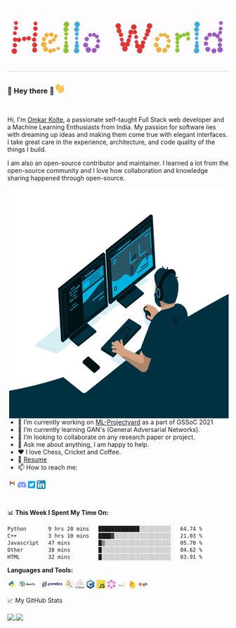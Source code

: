 <p align="center">
  <img src="https://github.com/psyduck1203/psyduck1203/blob/main/assests/hello-world.gif">
</p>

### :rainbow: Hey there :eyes:<img src="https://github.com/psyduck1203/psyduck1203/blob/main/assests/Hi.gif" width="25px">
<br />


Hi, I'm [Omkar Kolte](https://psyduck1203.github.io/portfolio-main/index.html), a passionate self-taught Full Stack web developer and a Machine Learning Enthusiasts from India. My passion for software lies with dreaming up ideas and making them come true with elegant interfaces. I take great care in the experience, architecture, and code quality of the things I build.

I am also an open-source contributor and maintainer. I learned a lot from the open-source community and I love how collaboration and knowledge sharing happened through open-source.


  <img align="right" alt="GIF" src="https://github.com/psyduck1203/psyduck1203/blob/main/assests/code.gif" width="500" height="525" />

- 🔭 I’m currently working on [ML-Projectyard](https://github.com/ashishsahu1/ML-ProjectYard) as a part of GSSoC 2021
- 🌱 I’m currently learning GAN's (General Adversarial Networks). 
- 👯 I’m looking to collaborate on any research paper or project.
- 💬 Ask me about anything, I am happy to help.
- ❤️ I love Chess, Cricket and Coffee. 
- 📝 [Resume]()
- 📫 How to reach me:

<a href="mailto:omkarkolte78@gmail.com">
  <img align="left" alt="Omkar's Mail" width="22px" src="https://github.com/psyduck1203/psyduck1203/blob/main/assests/gmail.png" />
</a>
<a href="https://discord.gg/">
  <img align="left" alt="Omkar's Discord" width="22px" src="https://github.com/psyduck1203/psyduck1203/blob/main/assests/discord.png" />
</a>
<a href="https://twitter.com/OmkarKolte3">
  <img align="left" alt="Omkar Kolte | Twitter" width="22px" src="https://github.com/psyduck1203/psyduck1203/blob/main/assests/twitter.png" />
</a>
<a href="https://www.linkedin.com/in/omkarkolte/">
  <img align="left" alt="Omkar's LinkedIN" width="22px" src="https://github.com/psyduck1203/psyduck1203/blob/main/assests/linkedin.png" />
</a>


<br />
<br />
<br />

📊 **This Week I Spent My Time On:**
<!--START_SECTION:waka-->
```text
Python       9 hrs 20 mins   █████████████░░░░░░░░░░   64.74 % 
C++          3 hrs 10 mins   ████▓░░░░░░░░░░░░░░░░░░   21.03 % 
Javascript   47 mins         █▒░░░░░░░░░░░░░░░░░░░░░   05.70 % 
Other        38 mins         █░░░░░░░░░░░░░░░░░░░░░░   04.62 % 
HTML         32 mins         █░░░░░░░░░░░░░░░░░░░░░░   03.91 % 
```
<!--END_SECTION:waka-->


**Languages and Tools:**  

<code><img height="20" src="https://raw.githubusercontent.com/github/explore/80688e429a7d4ef2fca1e82350fe8e3517d3494d/topics/python/python.png"></code>
<code><img height="20" src="https://github.com/psyduck1203/psyduck1203/blob/main/assests/numpy.png"></code>
<code><img height="20" src="https://github.com/psyduck1203/psyduck1203/blob/main/assests/pandas.png"></code>
<code><img height="20" src="https://github.com/psyduck1203/psyduck1203/blob/main/assests/matplotlib.png"></code>
<code><img height="20" src="https://github.com/psyduck1203/psyduck1203/blob/main/assests/mlpack.png"></code>
<code><img height="20" src="https://raw.githubusercontent.com/github/explore/80688e429a7d4ef2fca1e82350fe8e3517d3494d/topics/cpp/cpp.png"></code>
<code><img height="20" src="https://raw.githubusercontent.com/github/explore/80688e429a7d4ef2fca1e82350fe8e3517d3494d/topics/javascript/javascript.png"></code>
<code><img height="20" src="https://raw.githubusercontent.com/github/explore/5c058a388828bb5fde0bcafd4bc867b5bb3f26f3/topics/graphql/graphql.png"></code>
<code><img height="20" src="https://raw.githubusercontent.com/github/explore/80688e429a7d4ef2fca1e82350fe8e3517d3494d/topics/mysql/mysql.png"></code>
<code><img height="20" src="https://raw.githubusercontent.com/github/explore/80688e429a7d4ef2fca1e82350fe8e3517d3494d/topics/firebase/firebase.png"></code>
<code><img height="20" src="https://raw.githubusercontent.com/github/explore/80688e429a7d4ef2fca1e82350fe8e3517d3494d/topics/git/git.png"></code>


📈 My GitHub Stats

<a href="https://github.com/anuraghazra/github-readme-stats">
  <img align="center" src="https://github-readme-stats.anuraghazra1.vercel.app/api?username=psyduck1203&show_icons=true&include_all_commits=true&theme=gotham" />
</a>
<a href="https://github.com/anuraghazra/github-readme-stats">
  <!-- Change the `github-readme-stats.anuraghazra1.vercel.app` to `github-readme-stats.vercel.app`  -->
  <img align="center" src="https://github-readme-stats.anuraghazra1.vercel.app/api/top-langs/?username=psyduck1203&layout=compact&theme=gotham" />
</a>

<!--
**psyduck1203/psyduck1203** is a ✨ _special_ ✨ repository because its `README.md` (this file) appears on your GitHub profile.

Here are some ideas to get you started:

- 🔭 I’m currently working on ...
- 🌱 I’m currently learning ...
- 👯 I’m looking to collaborate on ...
- 🤔 I’m looking for help with ...
- 💬 Ask me about ...
- 📫 How to reach me: ...
- 😄 Pronouns: ...
- ⚡ Fun fact: ...
-->
